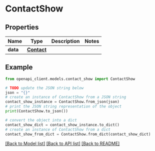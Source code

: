 # ContactShow


## Properties

Name | Type | Description | Notes
------------ | ------------- | ------------- | -------------
**data** | [**Contact**](Contact.md) |  | 

## Example

```python
from openapi_client.models.contact_show import ContactShow

# TODO update the JSON string below
json = "{}"
# create an instance of ContactShow from a JSON string
contact_show_instance = ContactShow.from_json(json)
# print the JSON string representation of the object
print(ContactShow.to_json())

# convert the object into a dict
contact_show_dict = contact_show_instance.to_dict()
# create an instance of ContactShow from a dict
contact_show_from_dict = ContactShow.from_dict(contact_show_dict)
```
[[Back to Model list]](../README.md#documentation-for-models) [[Back to API list]](../README.md#documentation-for-api-endpoints) [[Back to README]](../README.md)


